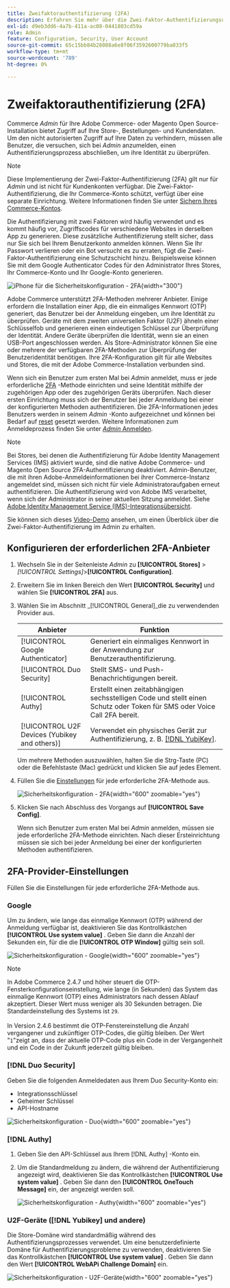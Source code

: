 ```yaml
---
title: Zweifaktorauthentifizierung (2FA)
description: Erfahren Sie mehr über die Zwei-Faktor-Authentifizierungsunterstützung, um die Sicherheit Ihres Systems und Ihrer Daten zu gewährleisten.
exl-id: d9eb3dd6-4a7b-411a-ac08-0441803cd59a
role: Admin
feature: Configuration, Security, User Account
source-git-commit: 65c15bb84b28088a6e8f06f3592600779ba033f5
workflow-type: tm+mt
source-wordcount: '789'
ht-degree: 0%

---
```


# Zweifaktorauthentifizierung (2FA)

Commerce _Admin_ für Ihre Adobe Commerce- oder Magento Open Source-Installation bietet Zugriff auf Ihre Store-, Bestellungen- und Kundendaten. Um den nicht autorisierten Zugriff auf Ihre Daten zu verhindern, müssen alle Benutzer, die versuchen, sich bei _Admin_ anzumelden, einen Authentifizierungsprozess abschließen, um ihre Identität zu überprüfen.

>[!NOTE]
>
>Diese Implementierung der Zwei-Faktor-Authentifizierung (2FA) gilt nur für _Admin_ und ist nicht für Kundenkonten verfügbar. Die Zwei-Faktor-Authentifizierung, die Ihr Commerce-Konto schützt, verfügt über eine separate Einrichtung. Weitere Informationen finden Sie unter [Sichern Ihres Commerce-Kontos](../getting-started/commerce-account-secure.md).

Die Authentifizierung mit zwei Faktoren wird häufig verwendet und es kommt häufig vor, Zugriffscodes für verschiedene Websites in derselben App zu generieren. Diese zusätzliche Authentifizierung stellt sicher, dass nur Sie sich bei Ihrem Benutzerkonto anmelden können. Wenn Sie Ihr Passwort verlieren oder ein Bot versucht es zu erraten, fügt die Zwei-Faktor-Authentifizierung eine Schutzschicht hinzu. Beispielsweise können Sie mit dem Google Authenticator Codes für den Administrator Ihres Stores, Ihr Commerce-Konto und Ihr Google-Konto generieren.

![iPhone für die Sicherheitskonfiguration - 2FA](./assets/google-authenticator-iphone.png){width="300"}

Adobe Commerce unterstützt 2FA-Methoden mehrerer Anbieter. Einige erfordern die Installation einer App, die ein einmaliges Kennwort (OTP) generiert, das Benutzer bei der Anmeldung eingeben, um ihre Identität zu überprüfen. Geräte mit dem zweiten universellen Faktor (U2F) ähneln einer Schlüsselfob und generieren einen eindeutigen Schlüssel zur Überprüfung der Identität. Andere Geräte überprüfen die Identität, wenn sie an einen USB-Port angeschlossen werden. Als Store-Administrator können Sie eine oder mehrere der verfügbaren 2FA-Methoden zur Überprüfung der Benutzeridentität benötigen. Ihre 2FA-Konfiguration gilt für alle Websites und Stores, die mit der Adobe Commerce-Installation verbunden sind.

Wenn sich ein Benutzer zum ersten Mal bei _Admin_ anmeldet, muss er jede erforderliche [2FA](../configuration-reference/security/2fa.md) -Methode einrichten und seine Identität mithilfe der zugehörigen App oder des zugehörigen Geräts überprüfen. Nach dieser ersten Einrichtung muss sich der Benutzer bei jeder Anmeldung bei einer der konfigurierten Methoden authentifizieren. Die 2FA-Informationen jedes Benutzers werden in seinem _Admin_ -Konto aufgezeichnet und können bei Bedarf auf [reset](security-two-factor-authentication-manage.md) gesetzt werden. Weitere Informationen zum Anmeldeprozess finden Sie unter [_Admin_ Anmelden](../getting-started/admin-signin.md).

>[!NOTE]
>
>Bei Stores, bei denen die Authentifizierung für Adobe Identity Management Services (IMS) aktiviert wurde, sind die native Adobe Commerce- und Magento Open Source 2FA-Authentifizierung deaktiviert. Admin-Benutzer, die mit ihren Adobe-Anmeldeinformationen bei ihrer Commerce-Instanz angemeldet sind, müssen sich nicht für viele Administratoraufgaben erneut authentifizieren. Die Authentifizierung wird von Adobe IMS verarbeitet, wenn sich der Administrator in seiner aktuellen Sitzung anmeldet. Siehe [Adobe Identity Management Service (IMS)-Integrationsübersicht](https://experienceleague.adobe.com/docs/commerce-admin/start/admin/ims/adobe-ims-integration-overview.html).

Sie können sich dieses [Video-Demo](https://video.tv.adobe.com/v/339104?quality=12&learn=on) ansehen, um einen Überblick über die Zwei-Faktor-Authentifizierung im Admin zu erhalten.

## Konfigurieren der erforderlichen 2FA-Anbieter

1. Wechseln Sie in der Seitenleiste _Admin_ zu **[!UICONTROL Stores]** > _[!UICONTROL Settings]_>**[!UICONTROL Configuration]**.

1. Erweitern Sie im linken Bereich den Wert **[!UICONTROL Security]** und wählen Sie **[!UICONTROL 2FA]** aus.

1. Wählen Sie im Abschnitt _[!UICONTROL General]_die zu verwendenden Provider aus.

   | Anbieter | Funktion |
   |--- |--- |
   | [!UICONTROL Google Authenticator] | Generiert ein einmaliges Kennwort in der Anwendung zur Benutzerauthentifizierung. |
   | [!UICONTROL Duo Security] | Stellt SMS- und Push-Benachrichtigungen bereit. |
   | [!UICONTROL Authy] | Erstellt einen zeitabhängigen sechsstelligen Code und stellt einen Schutz oder Token für SMS oder Voice Call 2FA bereit. |
   | [!UICONTROL U2F Devices (Yubikey and others)] | Verwendet ein physisches Gerät zur Authentifizierung, z. B. [[!DNL YubiKey]](https://www.yubico.com/). |

   Um mehrere Methoden auszuwählen, halten Sie die Strg-Taste (PC) oder die Befehlstaste (Mac) gedrückt und klicken Sie auf jedes Element.

1. Füllen Sie die [Einstellungen](../configuration-reference/security/2fa.md) für jede erforderliche 2FA-Methode aus.

   ![Sicherheitskonfiguration - 2FA](../configuration-reference/security/assets/2fa-general.png){width="600" zoomable="yes"}

1. Klicken Sie nach Abschluss des Vorgangs auf **[!UICONTROL Save Config]**.

   Wenn sich Benutzer zum ersten Mal bei _Admin_ anmelden, müssen sie jede erforderliche 2FA-Methode einrichten. Nach dieser Ersteinrichtung müssen sie sich bei jeder Anmeldung bei einer der konfigurierten Methoden authentifizieren.

## 2FA-Provider-Einstellungen

Füllen Sie die Einstellungen für jede erforderliche 2FA-Methode aus.

### Google

Um zu ändern, wie lange das einmalige Kennwort (OTP) während der Anmeldung verfügbar ist, deaktivieren Sie das Kontrollkästchen **[!UICONTROL Use system value]** . Geben Sie dann die Anzahl der Sekunden ein, für die die **[!UICONTROL OTP Window]** gültig sein soll.

![Sicherheitskonfiguration - Google](../configuration-reference/security/assets/2fa-google.png){width="600" zoomable="yes"}

>[!NOTE]
>
>In Adobe Commerce 2.4.7 und höher steuert die OTP-Fensterkonfigurationseinstellung, wie lange (in Sekunden) das System das einmalige Kennwort (OTP) eines Administrators nach dessen Ablauf akzeptiert. Dieser Wert muss weniger als 30 Sekunden betragen. Die Standardeinstellung des Systems ist `29`.<br><br> In Version 2.4.6 bestimmt die OTP-Fenstereinstellung die Anzahl vergangener und zukünftiger OTP-Codes, die gültig bleiben. Der Wert &quot;`1`&quot;zeigt an, dass der aktuelle OTP-Code plus ein Code in der Vergangenheit und ein Code in der Zukunft jederzeit gültig bleiben.

### [!DNL Duo Security]

Geben Sie die folgenden Anmeldedaten aus Ihrem Duo Security-Konto ein:

- Integrationsschlüssel
- Geheimer Schlüssel
- API-Hostname

![Sicherheitskonfiguration - Duo](../configuration-reference/security/assets/2fa-duo-security.png){width="600" zoomable="yes"}

### [!DNL Authy]

1. Geben Sie den API-Schlüssel aus Ihrem [!DNL Authy] -Konto ein.

1. Um die Standardmeldung zu ändern, die während der Authentifizierung angezeigt wird, deaktivieren Sie das Kontrollkästchen **[!UICONTROL Use system value]** . Geben Sie dann den **[!UICONTROL OneTouch Message]** ein, der angezeigt werden soll.

   ![Sicherheitskonfiguration - Authy](../configuration-reference/security/assets/2fa-authy.png){width="600" zoomable="yes"}

### U2F-Geräte ([!DNL Yubikey] und andere)

Die Store-Domäne wird standardmäßig während des Authentifizierungsprozesses verwendet. Um eine benutzerdefinierte Domäne für Authentifizierungsprobleme zu verwenden, deaktivieren Sie das Kontrollkästchen **[!UICONTROL Use system value]** . Geben Sie dann den Wert **[!UICONTROL WebAPi Challenge Domain]** ein.

![Sicherheitskonfiguration - U2F-Geräte](../configuration-reference/security/assets/2fa-u2f-key.png){width="600" zoomable="yes"}
